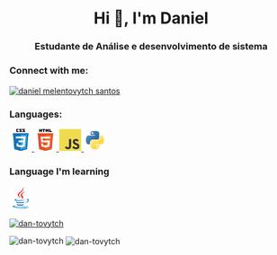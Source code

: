 <h1 align="center">Hi 👋, I'm Daniel</h1>
<h3 align="center">Estudante de Análise e desenvolvimento de sistema</h3>
<h3 align="left">Connect with me:</h3>
<p align="left">
<a href="https://www.linkedin.com/in/daniel-melentovytch-santos/" target="blank"><img align="center" src="https://raw.githubusercontent.com/rahuldkjain/github-profile-readme-generator/master/src/images/icons/Social/linked-in-alt.svg" alt="daniel melentovytch santos" height="30" width="40" /></a>
</p>
<h3 align="left">Languages:</h3>
<p align="left"> <a href="https://www.w3schools.com/css/" target="_blank" rel="noreferrer"> <img src="https://raw.githubusercontent.com/devicons/devicon/master/icons/css3/css3-original-wordmark.svg" alt="css3" width="40" height="40"/> </a> <a href="https://www.w3.org/html/" target="_blank" rel="noreferrer"> <img src="https://raw.githubusercontent.com/devicons/devicon/master/icons/html5/html5-original-wordmark.svg" alt="html5" width="40" height="40"/> </a> <a href="https://developer.mozilla.org/en-US/docs/Web/JavaScript" target="_blank" rel="noreferrer"> <img src="https://raw.githubusercontent.com/devicons/devicon/master/icons/javascript/javascript-original.svg" alt="javascript" width="40" height="40"/> </a> <a href="https://www.python.org" target="_blank" rel="noreferrer"> <img src="https://raw.githubusercontent.com/devicons/devicon/master/icons/python/python-original.svg" alt="python" width="40" height="40"/> </a> </p>
<h3>Language I'm learning</h3>
<p><a href="https://www.java.com" target="_blank" rel="noreferrer"> <img src="https://raw.githubusercontent.com/devicons/devicon/master/icons/java/java-original.svg" alt="java" width="40" height="40"/> </a></p>
<p align="left"> <a href="https://github.com/ryo-ma/github-profile-trophy"><img src="https://github-profile-trophy.vercel.app/?username=dan-tovytch" alt="dan-tovytch" /></a> </p>




<p><img align="left" src="https://github-readme-stats.vercel.app/api/top-langs?username=dan-tovytch&show_icons=true&locale=en&layout=compact" alt="dan-tovytch" /></p>

<p>&nbsp;<img align="center" src="https://github-readme-stats.vercel.app/api?username=dan-tovytch&show_icons=true&locale=en" alt="dan-tovytch" /></p>
